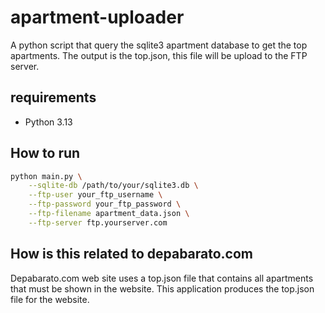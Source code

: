 # apartment-uploader

A python script that query the sqlite3 apartment database to get the top apartments. The output is the
top.json, this file will be upload to the FTP server.

## requirements

- Python 3.13

## How to run

```bash
python main.py \
    --sqlite-db /path/to/your/sqlite3.db \
    --ftp-user your_ftp_username \
    --ftp-password your_ftp_password \
    --ftp-filename apartment_data.json \
    --ftp-server ftp.yourserver.com
```

## How is this related to depabarato.com

Depabarato.com web site uses a top.json file that contains all apartments that must be shown in the website.
This application produces the top.json file for the website.